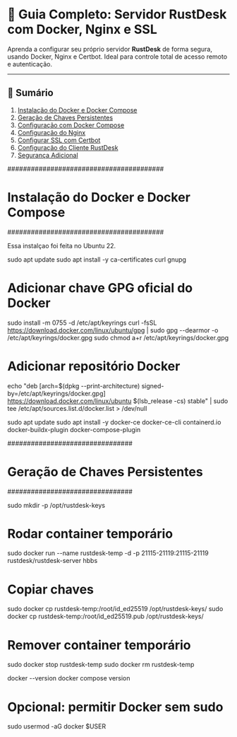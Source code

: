 # 🚀 Guia Completo: Servidor RustDesk com Docker, Nginx e SSL

Aprenda a configurar seu próprio servidor **RustDesk** de forma segura, usando Docker, Nginx e Certbot. Ideal para controle total de acesso remoto e autenticação.

---

## 📖 Sumário

1. [Instalação do Docker e Docker Compose](#1-instalação-do-docker-e-docker-compose)  
2. [Geração de Chaves Persistentes](#2-geração-de-chaves-persistentes)  
3. [Configuração com Docker Compose](#3-configuração-com-docker-compose)  
4. [Configuração do Nginx](#4-configuração-do-nginx)  
5. [Configurar SSL com Certbot](#5-configurar-ssl-com-certbot)  
6. [Configuração do Cliente RustDesk](#6-configuração-do-cliente-rustdesk)  
7. [Segurança Adicional](#7-segurança-adicional)  


########################################
# Instalação do Docker e Docker Compose
########################################

Essa instalçao foi feita no Ubuntu 22.

sudo apt update
sudo apt install -y ca-certificates curl gnupg

# Adicionar chave GPG oficial do Docker
sudo install -m 0755 -d /etc/apt/keyrings
curl -fsSL https://download.docker.com/linux/ubuntu/gpg | sudo gpg --dearmor -o /etc/apt/keyrings/docker.gpg
sudo chmod a+r /etc/apt/keyrings/docker.gpg

# Adicionar repositório Docker
echo "deb [arch=$(dpkg --print-architecture) signed-by=/etc/apt/keyrings/docker.gpg] https://download.docker.com/linux/ubuntu $(lsb_release -cs) stable" | sudo tee /etc/apt/sources.list.d/docker.list > /dev/null

sudo apt update
sudo apt install -y docker-ce docker-ce-cli containerd.io docker-buildx-plugin docker-compose-plugin

################################ 
# Geração de Chaves Persistentes
################################

sudo mkdir -p /opt/rustdesk-keys

# Rodar container temporário
sudo docker run --name rustdesk-temp -d -p 21115-21119:21115-21119 rustdesk/rustdesk-server hbbs

# Copiar chaves
sudo docker cp rustdesk-temp:/root/id_ed25519 /opt/rustdesk-keys/
sudo docker cp rustdesk-temp:/root/id_ed25519.pub /opt/rustdesk-keys/

# Remover container temporário
sudo docker stop rustdesk-temp
sudo docker rm rustdesk-temp



docker --version
docker compose version

# Opcional: permitir Docker sem sudo
sudo usermod -aG docker $USER
